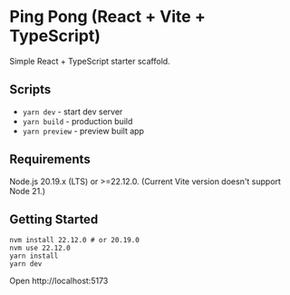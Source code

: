 # Ping Pong (React + Vite + TypeScript)

Simple React + TypeScript starter scaffold.

## Scripts

- `yarn dev` - start dev server
- `yarn build` - production build
- `yarn preview` - preview built app

## Requirements

Node.js 20.19.x (LTS) or >=22.12.0. (Current Vite version doesn't support Node 21.)

## Getting Started

```
nvm install 22.12.0 # or 20.19.0
nvm use 22.12.0
yarn install
yarn dev
```

Open http://localhost:5173
